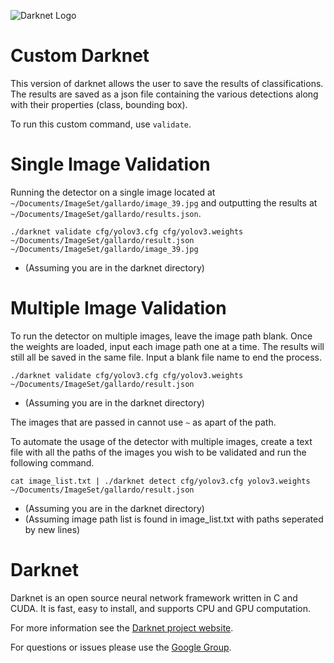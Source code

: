 ![Darknet Logo](http://pjreddie.com/media/files/darknet-black-small.png)

# Custom Darknet #
This version of darknet allows the user to save the results of classifications.
The results are saved as a json file containing the various detections along with their properties (class, bounding box).

To run this custom command, use `validate`.

# Single Image Validation
Running the detector on a single image located at `~/Documents/ImageSet/gallardo/image_39.jpg`
and outputting the results at `~/Documents/ImageSet/gallardo/results.json`.

`./darknet validate cfg/yolov3.cfg cfg/yolov3.weights ~/Documents/ImageSet/gallardo/result.json ~/Documents/ImageSet/gallardo/image_39.jpg`

* (Assuming you are in the darknet directory)
# Multiple Image Validation
To run the detector on multiple images, leave the image path blank.  Once the weights are loaded, input each image path
one at a time.  The results will still all be saved in the same file.  Input a blank file name to end the process.

`./darknet validate cfg/yolov3.cfg cfg/yolov3.weights ~/Documents/ImageSet/gallardo/result.json`


* (Assuming you are in the darknet directory)

The images that are passed in cannot use `~` as apart of the path.

To automate the usage of the detector with multiple images, create a text file with 
all the paths of the images you wish to be validated and run the following command.

`cat image_list.txt | ./darknet detect cfg/yolov3.cfg yolov3.weights ~/Documents/ImageSet/gallardo/result.json`

* (Assuming you are in the darknet directory)
* (Assuming image path list is found in image_list.txt with paths seperated by new lines)

# Darknet #
Darknet is an open source neural network framework written in C and CUDA. It is fast, easy to install, and supports CPU and GPU computation.

For more information see the [Darknet project website](http://pjreddie.com/darknet).

For questions or issues please use the [Google Group](https://groups.google.com/forum/#!forum/darknet).
